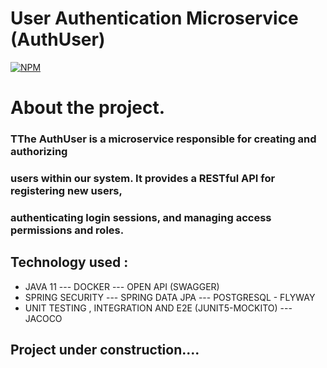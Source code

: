# User Authentication Microservice (AuthUser)

[![NPM](https://img.shields.io/npm/l/react)](https://github.com/JoelMaciel/Product-Catalog/blob/readm/LICENCE)

# About the project.

### TThe AuthUser is a microservice responsible for creating and authorizing 
###  users within our system. It provides a RESTful API for registering new users,
### authenticating login sessions, and managing access permissions and roles.

## Technology used :
-  JAVA 11 --- DOCKER  --- OPEN API (SWAGGER)
-  SPRING SECURITY --- SPRING DATA JPA --- POSTGRESQL - FLYWAY
-  UNIT TESTING , INTEGRATION  AND  E2E (JUNIT5-MOCKITO) --- JACOCO

## Project under construction....